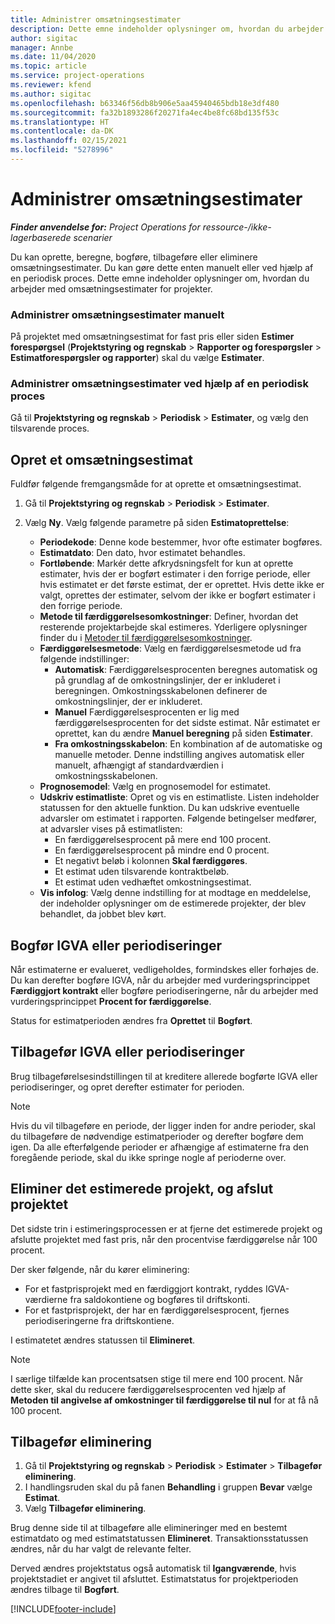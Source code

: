```yaml
---
title: Administrer omsætningsestimater
description: Dette emne indeholder oplysninger om, hvordan du arbejder med omsætningsestimater for projekter.
author: sigitac
manager: Annbe
ms.date: 11/04/2020
ms.topic: article
ms.service: project-operations
ms.reviewer: kfend
ms.author: sigitac
ms.openlocfilehash: b63346f56db8b906e5aa45940465bdb18e3df480
ms.sourcegitcommit: fa32b1893286f20271fa4ec4be8fc68bd135f53c
ms.translationtype: HT
ms.contentlocale: da-DK
ms.lasthandoff: 02/15/2021
ms.locfileid: "5278996"
---
```

# <a name="manage-revenue-estimates"></a>Administrer omsætningsestimater

_**Finder anvendelse for:** Project Operations for ressource-/ikke-lagerbaserede scenarier_

Du kan oprette, beregne, bogføre, tilbageføre eller eliminere omsætningsestimater. Du kan gøre dette enten manuelt eller ved hjælp af en periodisk proces. Dette emne indeholder oplysninger om, hvordan du arbejder med omsætningsestimater for projekter.

### <a name="manage-revenue-estimates-manually"></a>Administrer omsætningsestimater manuelt

På projektet med omsætningsestimat for fast pris eller siden **Estimer forespørgsel** (**Projektstyring og regnskab** > **Rapporter og forespørgsler** > **Estimatforespørgsler og rapporter**) skal du vælge **Estimater**.

### <a name="manage-revenue-estimates-using-a-periodic-process"></a>Administrer omsætningsestimater ved hjælp af en periodisk proces

Gå til **Projektstyring og regnskab** > **Periodisk** > **Estimater**, og vælg den tilsvarende proces.

## <a name="create-a-revenue-estimate"></a>Opret et omsætningsestimat

Fuldfør følgende fremgangsmåde for at oprette et omsætningsestimat. 

1. Gå til **Projektstyring og regnskab** > **Periodisk** > **Estimater**.
2. Vælg **Ny**. Vælg følgende parametre på siden **Estimatoprettelse**:

   - **Periodekode**: Denne kode bestemmer, hvor ofte estimater bogføres.
   - **Estimatdato**: Den dato, hvor estimatet behandles.
   - **Fortløbende**: Markér dette afkrydsningsfelt for kun at oprette estimater, hvis der er bogført estimater i den forrige periode, eller hvis estimatet er det første estimat, der er oprettet. Hvis dette ikke er valgt, oprettes der estimater, selvom der ikke er bogført estimater i den forrige periode.
   - **Metode til færdiggørelsesomkostninger**: Definer, hvordan det resterende projektarbejde skal estimeres. Yderligere oplysninger finder du i [Metoder til færdiggørelsesomkostninger](cost-complete-methods.md).
   - **Færdiggørelsesmetode**: Vælg en færdiggørelsesmetode ud fra følgende indstillinger:
     - **Automatisk**: Færdiggørelsesprocenten beregnes automatisk og på grundlag af de omkostningslinjer, der er inkluderet i beregningen. Omkostningsskabelonen definerer de omkostningslinjer, der er inkluderet.
     - **Manuel**  Færdiggørelsesprocenten er lig med færdiggørelsesprocenten for det sidste estimat. Når estimatet er oprettet, kan du ændre **Manuel beregning** på siden **Estimater**.
     - **Fra omkostningsskabelon**: En kombination af de automatiske og manuelle metoder. Denne indstilling angives automatisk eller manuelt, afhængigt af standardværdien i omkostningsskabelonen.
   - **Prognosemodel**: Vælg en prognosemodel for estimatet.
   - **Udskriv estimatliste**: Opret og vis en estimatliste. Listen indeholder statussen for den aktuelle funktion. Du kan udskrive eventuelle advarsler om estimatet i rapporten. Følgende betingelser medfører, at advarsler vises på estimatlisten:
     - En færdiggørelsesprocent på mere end 100 procent.
     - En færdiggørelsesprocent på mindre end 0 procent.
     - Et negativt beløb i kolonnen **Skal færdiggøres**.
     - Et estimat uden tilsvarende kontraktbeløb.
     - Et estimat uden vedhæftet omkostningsestimat.
   - **Vis infolog**: Vælg denne indstilling for at modtage en meddelelse, der indeholder oplysninger om de estimerede projekter, der blev behandlet, da jobbet blev kørt.


## <a name="post-wip-or-accruals"></a>Bogfør IGVA eller periodiseringer

Når estimaterne er evalueret, vedligeholdes, formindskes eller forhøjes de. Du kan derefter bogføre IGVA, når du arbejder med vurderingsprincippet **Færdiggjort kontrakt** eller bogføre periodiseringerne, når du arbejder med vurderingsprincippet **Procent for færdiggørelse**.
  
Status for estimatperioden ændres fra **Oprettet** til **Bogført**.

## <a name="reverse-wip-or-accruals"></a>Tilbagefør IGVA eller periodiseringer

Brug tilbageførelsesindstillingen til at kreditere allerede bogførte IGVA eller periodiseringer, og opret derefter estimater for perioden.

> [!NOTE]
> Hvis du vil tilbageføre en periode, der ligger inden for andre perioder, skal du tilbageføre de nødvendige estimatperioder og derefter bogføre dem igen. Da alle efterfølgende perioder er afhængige af estimaterne fra den foregående periode, skal du ikke springe nogle af perioderne over.

## <a name="eliminate-the-estimate-project-and-finish-the-project"></a>Eliminer det estimerede projekt, og afslut projektet

Det sidste trin i estimeringsprocessen er at fjerne det estimerede projekt og afslutte projektet med fast pris, når den procentvise færdiggørelse når 100 procent.

Der sker følgende, når du kører eliminering:

- For et fastprisprojekt med en færdiggjort kontrakt, ryddes IGVA-værdierne fra saldokontiene og bogføres til driftskonti.
- For et fastprisprojekt, der har en færdiggørelsesprocent, fjernes periodiseringerne fra driftskontiene.

I estimatetet ændres statussen til **Elimineret**.

> [!NOTE]
> I særlige tilfælde kan procentsatsen stige til mere end 100 procent. Når dette sker, skal du reducere færdiggørelsesprocenten ved hjælp af **Metoden til angivelse af omkostninger til færdiggørelse til nul** for at få nå 100 procent.

## <a name="reverse-elimination"></a>Tilbagefør eliminering

1. Gå til **Projektstyring og regnskab** > **Periodisk** > **Estimater** > **Tilbagefør eliminering**. 
2. I handlingsruden skal du på fanen **Behandling** i gruppen **Bevar** vælge **Estimat**. 
3. Vælg **Tilbagefør eliminering**.

Brug denne side til at tilbageføre alle elimineringer med en bestemt estimatdato og med estimatstatussen **Elimineret**. Transaktionsstatussen ændres, når du har valgt de relevante felter.

Derved ændres projektstatus også automatisk til **Igangværende**, hvis projektstadiet er angivet til afsluttet. Estimatstatus for projektperioden ændres tilbage til **Bogført**.


[!INCLUDE[footer-include](../includes/footer-banner.md)]
